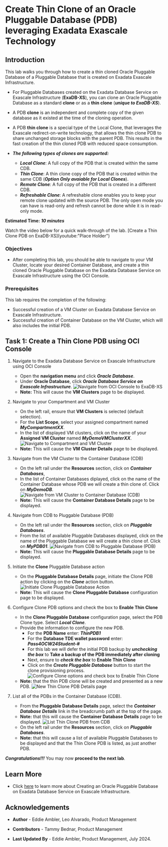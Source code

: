 # Create Thin Clone of an Oracle Pluggable Database (PDB) leveraging Exadata Exascale Technology


## Introduction

This lab walks you through how to create a thin cloned Oracle Pluggable Database of a Pluggable Database that is created on Exadata Exascale Infrastructure.
 
  * For Pluggable Databases created on the Exadata Database Service on Exascale Infrastructure (**ExaDB-XS**), you can clone an Oracle Pluggable Database as a standard **clone** or as a **thin clone** (***unique to ExaDB-XS***). 
  * A PDB **clone** is an independent and complete copy of the given database as it existed at the time of the cloning operation. 
  * A PDB **thin clone** is a special type of the Local Clone, that leverages the Exascale redirect-on-write technology, that allows the thin clone PDB to share unchanged storage blocks with the parent PDB. This results in the fast creation of the thin cloned PDB with reduced space consumption.

 * ***The following types of clones are supported:*** 
    * ***Local Clone***: A full copy of the PDB that is created within the same CDB. 
    * ***Thin Clone***: A thin clone copy of the PDB that is created within the same CDB (***Option Only avaiable for Local Clones***). 
    * ***Remote Clone***: A full copy of the PDB that is created in a different CDB. 
    * ***Refreshable Clone***: A refreshable clone enables you to keep your remote clone updated with the source PDB. The only open mode you can have is read-only and refresh cannot be done while it is in read-only mode. 
   

**Estimated Time:** ***10 minutes***

Watch the video below for a quick walk-through of the lab.
  [Create a Thin Clone PDB on ExaDB-XS](youtube:"Place Holder")

### **Objectives**

-   After completing this lab, you should be able to navigate to your VM Cluster, locate your desired Container Database, and create a thin cloned Oracle Pluggable Database on the Exadata Database Service on Exascale Infrastructure using the OCI Console.


### **Prerequisites**

This lab requires the completion of the following:

* Successful creation of a VM Cluster on Exadata Database Service on Exascale Infrastructure.
* Successful creation of Container Database on the VM Cluster, which will also includes the initial PDB.

## Task 1: Create a Thin Clone PDB using OCI Console

1. Navigate to the Exadata Database Service on Exascale Infrastructure using OCI Console

    * Open the **navigation menu** and click ***Oracle Database***. 
    * Under **Oracle Database**, click ***Oracle Database Service on Exascale Infrastructure***.
  ![Navigate from OCI Console to ExaDB-XS](./images/console-to-exadb-xs.png " ") 
    * **Note:** This will cause the **VM Clusters** page to be displayed.

2. Navigate to your Compartment and VM Cluster

    * On the left rail, ensure that **VM Clusters** is selected (default selection). 
    * For the **List Scope**, select your assigned compartment named ***MyCompartmentXX***. 
    * In the list of displayed VM clusters, click on the name of your **Assigned VM Cluster** named ***MyDemoVMClusterXX***.
  ![Navigate to Compartment and VM Cluster](./images/select-compartment-and-mydemo-vm-cluster.png " ")
    * **Note:** This will cause the **VM Cluster Details** page to be displayed.

3. Navigate from the VM Cluster to the Container Database (CDB)

    * On the left rail under the **Resources** section, click on ***Container Databases***, 
    * In the list of Container Databases diplayed, click on the name of the Container Database whose PDB we will create a thin clone of. Click on ***MyDemoDB***. 
  ![Navigate from VM Cluster to Container Database (CDB)](./images/mydemo-vm-cluster-details-page-to-cdb.png " ")
    * **Note:** This will cause the **Container Database Details** page to be displayed.

4. Navigate from CDB to Pluggable Database (PDB)

    * On the left rail under the **Resources** section, click on ***Pluggable Databases***. 
    * From the list of available Pluggable Databases displayed, click on the name of the Pluggable Database we will create a thin clone of. Click on ***MyPDB01***. 
  ![Navigate from CDB to Pluggable Database (PDB)](./images/navigate-cdb-to-pdb.png " ")
    * **Note:** This will cause the **Pluggable Database Details** page to be displayed.

5. Initiate the **Clone** Pluggable Database action

    * On the **Pluggable Database Details** page, initiate the Clone PDB action by clicking on the ***Clone*** action button.
  ![Initiate Clone Pluggable Database Action](./images/pdb-details-clone-pdb.png " ")
    * **Note:** This will cause the **Clone Pluggable Database** configuration page to be displayed.

6. Configure Clone PDB options and check the box to **Enable Thin Clone**

    * In the **Clone Pluggable Database** configuration page, select the PDB Clone type. Select ***Local Clone***.
    * Provide the information to configure the new PDB. 
        * For the **PDB Name** enter: ***ThinPDB1***
        * For the **Database TDE wallet password** enter: ***Pass4OCW24Student-#***
        * For this lab we will defer the initial PDB backup by ***unchecking the box*** to **Take a backup of the PDB immediately after cloning**
        * Next, ensure to ***check the box*** to **Enable Thin Clone**
        * Click on the ***Create Pluggable Database*** button to start the clone provisioning process.
  ![Configure Clone options and check box to Enable Thin Clone](./images/configure-pdb-thin-clone.png " ")
    * **Note:** that the thin PDB clone will be created and presented as a new PDB.
  ![New Thin Clone PDB Details page](./images/available-pdb-thin-clone-details-page.png " ")

7. List all of the PDBs in the Container Database (CDB). 

    * From the **Pluggable Database Details** page, select the ***Container Database Details*** link in the breadcrumb path at the top of the page.
    * **Note:** that this will cause the **Container Database Details** page to be displayed.
  ![List Thin Clone PDB from CDB](./images/list-pdb-thin-clone-from-cdb.png " ")
    * On the left rail under the **Resources** section, click on ***Pluggable Databases***. 
    * **Note:** that this will cause a list of available Pluggable Databases to be displayed and that the Thin Clone PDB is listed, as just another PDB.
    
    
***Congratulations!!!*** You may now **proceed to the next lab**. 


## Learn More

* Click [here](https://docs.public.oneportal.content.oci.oraclecloud.com/en-us/iaas/exadata/doc/ecc-create-first-db.html) to learn more about Creating an Oracle Pluggable Database on Exadata Database Service on Exascale Infrastructure.


## Acknowledgements

* **Author** - Eddie Ambler, Leo Alvarado, Product Management

* **Contributors** - Tammy Bednar, Product Management

* **Last Updated By** - Eddie Ambler, Product Management, July 2024.

